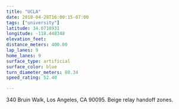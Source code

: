 ```yaml
---
title: "UCLA"
date: 2018-04-28T16:00:15-07:00
tags: ["university"]
latitude: 34.0718931
longitude: -118.448348
elevation_feet:
distance_meters: 400.00
lap_lanes: 9
home_lanes: 9
surface_type: artificial
surface_color: blue
turn_diameter_meters: 80.34
speed_rating: 52.40

---
```

340 Bruin Walk, Los Angeles, CA 90095. Beige relay handoff zones.
<!--more-->
